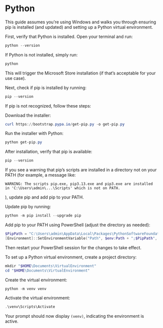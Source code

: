 # Python

This guide assumes you're using Windows and walks you through ensuring pip is installed (and updated) and setting up a Python virtual environment.

First, verify that Python is installed. Open your terminal and run:

```powershell
python --version
```

If Python is not installed, simply run:

```powershell
python
```

This will trigger the Microsoft Store installation (if that’s acceptable for your use case).

Next, check if pip is installed by running:

```powershell
pip --version
```

If pip is not recognized, follow these steps:

Download the installer:

```powershell
curl https://bootstrap.pypa.io/get-pip.py -o get-pip.py
```

Run the installer with Python:

```powershell
python get-pip.py
```

After installation, verify that pip is available:

```powershell
pip --version
```

If you see a warning that pip’s scripts are installed in a directory not on your PATH (for example, a message like:

```
WARNING: The scripts pip.exe, pip3.13.exe and pip3.exe are installed in 'C:\Users\admin\...\Scripts' which is not on PATH.
```

), update pip and add pip to your PATH.

Update pip by running:

```powershell
python -m pip install --upgrade pip
```

Add pip to your PATH using PowerShell (adjust the directory as needed):

```powershell
$PipPath = "C:\Users\admin\AppData\Local\Packages\PythonSoftwareFoundation.Python.3.13_qbz5n2kfra8p0\LocalCache\local-packages\Python313\Scripts"
[Environment]::SetEnvironmentVariable("Path", $env:Path + ";$PipPath", [EnvironmentVariableTarget]::User)
```

Then restart your PowerShell session for the changes to take effect.

To set up a Python virtual environment, create a project directory:

```powershell
mkdir "$HOME\Documents\VirtualEnvironment"
cd "$HOME\Documents\VirtualEnvironment"
```

Create the virtual environment:

```powershell
python -m venv venv
```

Activate the virtual environment:

```powershell
.\venv\Scripts\Activate
```

Your prompt should now display `(venv)`, indicating the environment is active.
